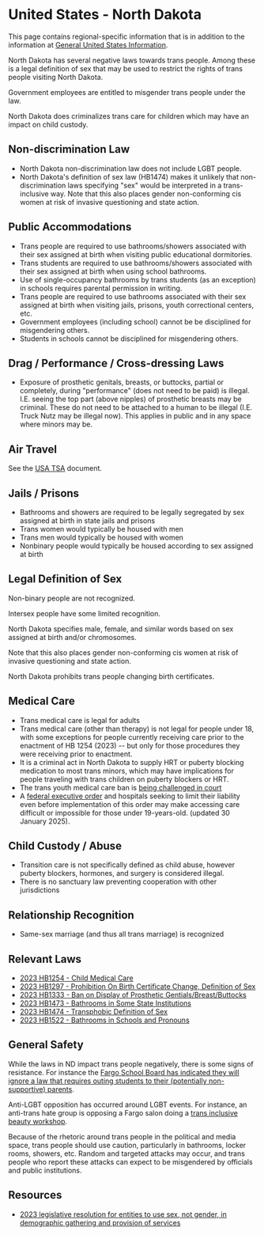 # United States - North Dakota

This page contains regional-specific information that is in addition to
the information at [General United States
Information](notes/usa-general.md).

North Dakota has several negative laws towards trans people. Among these
is a legal definition of sex that may be used to restrict the rights of
trans people visiting North Dakota.

Government employees are entitled to misgender trans people under the law.

North Dakota does criminalizes trans care for children which may have an
impact on child custody.

## Non-discrimination Law

 * North Dakota non-discrimination law does not include LGBT people.
 * North Dakota's definition of sex law (HB1474) makes it unlikely that
   non-discrimination laws specifying "sex" would be interpreted in a
   trans-inclusive way. Note that this also places gender non-conforming cis
   women at risk of invasive questioning and state action.

## Public Accommodations

 * Trans people are required to use bathrooms/showers associated with their
   sex assigned at birth when visiting public educational dormitories.
 * Trans students are required to use bathrooms/showers associated with their
   sex assigned at birth when using school bathrooms.
 * Use of single-occupancy bathrooms by trans students (as an exception) in
   schools requires parental permission in writing.
 * Trans people are required to use bathrooms associated with their sex
   assigned at birth when visiting jails, prisons, youth correctional
   centers, etc.
 * Government employees (including school) cannot be be disciplined for
   misgendering others.
 * Students in schools cannot be disciplined for misgendering others.

## Drag / Performance / Cross-dressing Laws

 * Exposure of prosthetic genitals, breasts, or buttocks, partial or
   completely, during "performance" (does not need to be paid) is
   illegal. I.E. seeing the top part (above nipples) of prosthetic
   breasts may be criminal. These do not need to be attached to a human
   to be illegal (I.E. Truck Nutz may be illegal now). This applies in
   public and in any space where minors may be.

## Air Travel

See the [USA TSA](notes/tsa.md) document.

## Jails / Prisons

 * Bathrooms and showers are required to be legally segregated by sex
   assigned at birth in state jails and prisons
 * Trans women would typically be housed with men
 * Trans men would typically be housed with women
 * Nonbinary people would typically be housed according to sex
   assigned at birth

## Legal Definition of Sex

Non-binary people are not recognized.

Intersex people have some limited recognition.

North Dakota specifies male, female, and similar words based on sex assigned
at birth and/or chromosomes.

Note that this also places gender non-conforming cis women at risk of
invasive questioning and state action.

North Dakota prohibits trans people changing birth certificates.

## Medical Care

 * Trans medical care is legal for adults
 * Trans medical care (other than therapy) is not legal for people under
   18, with some exceptions for people currently receiving care prior to
   the enactment of HB 1254 (2023) -- but only for those procedures they
   were receiving prior to enactment.
 * It is a criminal act in North Dakota to supply HRT or puberty
   blocking medication to most trans minors, which may have implications
   for people traveling with trans children on puberty blockers or HRT.
 * The trans youth medical care ban is [being challenged in
   court](https://apnews.com/article/north-dakota-gender-affirming-care-transgender-7d060639419ec27629003819c226ab04)
 * A [federal executive
   order](https://www.whitehouse.gov/presidential-actions/2025/01/protecting-children-from-chemical-and-surgical-mutilation/)
   and hospitals seeking to limit their liability even before
   implementation of this order may make accessing care difficult or
   impossible for those under 19-years-old. (updated 30 January 2025).

## Child Custody / Abuse

 * Transition care is not specifically defined as child abuse, however
   puberty blockers, hormones, and surgery is considered illegal.
 * There is no sanctuary law preventing cooperation with other
   jurisdictions
 
## Relationship Recognition

 * Same-sex marriage (and thus all trans marriage) is recognized

## Relevant Laws

 * [2023 HB1254 - Child Medical Care](https://legiscan.com/ND/text/HB1254/id/2771423)
 * [2023 HB1297 - Prohibition On Birth Certificate Change, Definition of Sex](https://legiscan.com/ND/text/HB1297/2023)
 * [2023 HB1333 - Ban on Display of Prosthetic Gentials/Breast/Buttocks](https://legiscan.com/ND/text/HB1333/id/2785668)
 * [2023 HB1473 - Bathrooms in Some State Institutions](https://legiscan.com/ND/text/HB1473/id/2789744)
 * [2023 HB1474 - Transphobic Definition of Sex](https://legiscan.com/ND/text/HB1474/2023)
 * [2023 HB1522 - Bathrooms in Schools and Pronouns](https://legiscan.com/ND/text/HB1522/id/2797884)

## General Safety

While the laws in ND impact trans people negatively, there is some signs
of resistance.  For instance the [Fargo School Board has indicated they
will ignore a law that requires outing students to their
(potentially non-supportive) parents](https://www.valleynewslive.com/2023/05/10/fargo-public-schools-superintendent-speaks-out-recent-lgbtq-related-legislation/).

Anti-LGBT opposition has occurred around LGBT events. For instance, an
anti-trans hate group is opposing a Fargo salon doing a [trans inclusive
beauty
workshop](https://www.wdayradionow.com/news/local-news/70621-gays-against-groomers-leader-speaks-out-against-fargo-salon-hosting).

Because of the rhetoric around trans people in the political and media
space, trans people should use caution, particularly in bathrooms,
locker rooms, showers, etc.  Random and targeted attacks may occur, and
trans people who report these attacks can expect to be misgendered by
officials and public institutions.

## Resources

 * [2023 legislative resolution for entities to use sex, not gender, in demographic gathering and provision of services](https://legiscan.com/ND/text/HCR3010/2023)
